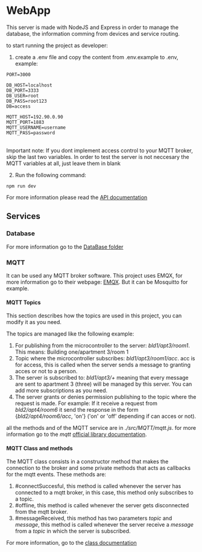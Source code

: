 # WebApp
This server is made with NodeJS and Express in order to manage the database, the information comming from devices and service routing.

to start running the project as developer: 
1. create a .env file and copy the content from .env.example to .env, example:</br>
```
PORT=3000

DB_HOST=localhost
DB_PORT=3333
DB_USER=root
DB_PASS=root123
DB=access

MQTT_HOST=192.90.0.90
MQTT_PORT=1883
MQTT_USERNAME=username
MQTT_PASS=password
```
</br>
Important note: If you dont implement access control to your MQTT broker, skip the last two variables. In order to test the server is not neccesary the MQTT variables at all, just leave them in blank</br>

2. Run the following command: 
```
npm run dev
```

For more information please read the [API documentation](https://github.com/juamarCas/Access_control/wiki/API-Documentation "API Documentation")

## Services

### Database
For more information go to the [DataBase folder](https://github.com/juamarCas/Access_control/tree/main/DataBase "DB docker folder")

### MQTT
It can be used any MQTT broker software. This project uses EMQX, for more information go to their webpage: [EMQX](https://www.emqx.io/). But it can be Mosquitto for example.

#### MQTT Topics

This section describes how the topics are used in this project, you can modify it as you need.

The topics are managed like the following example: </br>
1. For publishing from the microcontroller to the server: _bld1/apt3/room1_. This means: Building one/apartment 3/room 1
2. Topic where the microcontroller subscribes: _bld1/apt3/room1/acc_. acc is for access, this is called when the server sends a message to granting acces or not to a person.
3. The server is subscribed to: _bld1/apt3/+_ meaning that every message are sent to apartment 3 (three) will be managed by this server. You can add more subscriptions as you need.</br>
4. The server grants or denies permission publishing to the topic where the request is made. For example: If it receive a request from _bld2/apt4/room6_ it send the response in the form {_bld2/apt4/room6/acc_, 'on'} ('on' or 'off' depending if can acces or not). </br>

all the methods and of the MQTT service are in _./src/MQTT/mqtt.js_. for more information go to the _mqtt_ [official library documentation](https://www.npmjs.com/package/mqtt "mqtt library documentation"). </br>

#### MQTT Class and methods
The MQTT class consists in a constructor method that makes the connection to the broker and some private methods that acts as callbacks for the mqtt events. These methods are: </br>
1. #connectSuccesful, this method is called whenever the server has connected to a mqtt broker, in this case, this method only subscribes to a topic.
2. #offline, this method is called whenever the server gets disconnected from the mqtt broker.
3. #messageReceived, this method has two parameters _topic_ and _message_, this method is called whenever the server receive a _message_ from a _topic_ in which the server is subscribed.

For more information, go to the [class documentation](https://github.com/juamarCas/Access_control/wiki/MQTT-Class-documentation)

